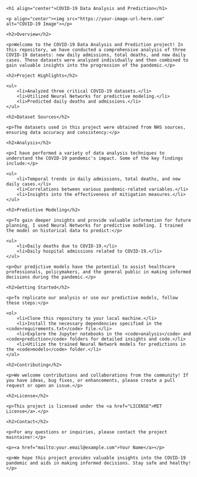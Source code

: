 <!DOCTYPE html>
<html>

<head>
    <title>COVID-19 Data Analysis and Prediction</title>
</head>

<body>

    <h1 align="center">COVID-19 Data Analysis and Prediction</h1>
    
    <p align="center"><img src="https://your-image-url-here.com" alt="COVID-19 Image"></p>

    <h2>Overview</h2>

    <p>Welcome to the COVID-19 Data Analysis and Prediction project! In this repository, we have conducted a comprehensive analysis of three COVID-19 datasets: new daily admissions, total deaths, and new daily cases. These datasets were analyzed individually and then combined to gain valuable insights into the progression of the pandemic.</p>

    <h2>Project Highlights</h2>

    <ul>
        <li>Analyzed three critical COVID-19 datasets.</li>
        <li>Utilized Neural Networks for predictive modeling.</li>
        <li>Predicted daily deaths and admissions.</li>
    </ul>

    <h2>Dataset Sources</h2>

    <p>The datasets used in this project were obtained from NHS sources, ensuring data accuracy and consistency:</p>

    <h2>Analysis</h2>

    <p>I have performed a variety of data analysis techniques to understand the COVID-19 pandemic's impact. Some of the key findings include:</p>

    <ul>
        <li>Temporal trends in daily admissions, total deaths, and new daily cases.</li>
        <li>Correlations between various pandemic-related variables.</li>
        <li>Insights into the effectiveness of mitigation measures.</li>
    </ul>

    <h2>Predictive Modeling</h2>

    <p>To gain deeper insights and provide valuable information for future planning, I used Neural Networks for predictive modeling. I trained the model on historical data to predict:</p>

    <ul>
        <li>Daily deaths due to COVID-19.</li>
        <li>Daily hospital admissions related to COVID-19.</li>
    </ul>

    <p>Our predictive models have the potential to assist healthcare professionals, policymakers, and the general public in making informed decisions during the pandemic.</p>

    <h2>Getting Started</h2>

    <p>To replicate our analysis or use our predictive models, follow these steps:</p>

    <ol>
        <li>Clone this repository to your local machine.</li>
        <li>Install the necessary dependencies specified in the <code>requirements.txt</code> file.</li>
        <li>Explore the Jupyter notebooks in the <code>analysis</code> and <code>prediction</code> folders for detailed insights and code.</li>
        <li>Utilize the trained Neural Network models for predictions in the <code>models</code> folder.</li>
    </ol>

    <h2>Contributing</h2>

    <p>We welcome contributions and collaborations from the community! If you have ideas, bug fixes, or enhancements, please create a pull request or open an issue.</p>

    <h2>License</h2>

    <p>This project is licensed under the <a href="LICENSE">MIT License</a>.</p>

    <h2>Contact</h2>

    <p>For any questions or inquiries, please contact the project maintainer:</p>

    <p><a href="mailto:your.email@example.com">Your Name</a></p>

    <p>We hope this project provides valuable insights into the COVID-19 pandemic and aids in making informed decisions. Stay safe and healthy!</p>

</body>

</html>
